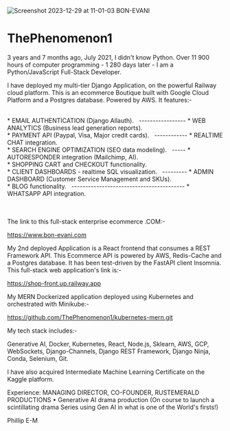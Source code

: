 
![Screenshot 2023-12-29 at 11-01-03 BON-EVANI](https://github.com/user-attachments/assets/45bbb4e7-6f7d-4488-9894-fc1f5d458dc8)


# ThePhenomenon1

3 years and 7 months ago, July 2021, I didn't know Python. Over 11 900 hours of computer programming - 1 280 days later - I am a Python/JavaScript Full-Stack Developer.

I have deployed my multi-tier Django Application, on the powerful Railway cloud platform. 
This is an ecommerce Boutique built with Google Cloud Platform and a Postgres database. Powered by AWS. It features:-

<br>
* EMAIL AUTHENTICATION (Django Allauth).  &nbsp; -----------------  * WEB ANALYTICS (Business lead generation reports).

<br>
* PAYMENT API (Paypal, Visa, Major credit cards).  &nbsp; ------------  * REALTIME CHAT integration.

<br>
* SEARCH ENGINE OPTIMIZATION (SEO data modeling).  &nbsp; -----  * AUTORESPONDER integration (Mailchimp, AI).

<br>
* SHOPPING CART and CHECKOUT functionality.

<br>
* CLIENT DASHBOARDS - realtime SQL visualization.  &nbsp; ---------  * ADMIN DASHBOARD (Customer Service Management and SKUs).

<br>
* BLOG functionality.  &nbsp;  -----------------------------------------  * WHATSAPP API integration.

\
\
The link to this full-stack enterprise ecommerce .COM:-

https://www.bon-evani.com

My 2nd deployed Application is a React frontend that consumes a REST Framework API. 
This Ecommerce API is powered by AWS, Redis-Cache and a Postgres database. It has been test-driven by the FastAPI client Insomnia.
This full-stack web application's link is:-

https://shop-front.up.railway.app

My MERN Dockerized application deployed using Kubernetes and orchestrated with Minikube:-

https://github.com/ThePhenomenon1/kubernetes-mern.git

My tech stack includes:-

Generative AI,
Docker,
Kubernetes,
React,
Node.js,
Sklearn,
AWS,
GCP,
WebSockets,
Django-Channels,
Django REST Framework,
Django Ninja,
Conda,
Selenium,
Git.

I have also acquired Intermediate Machine Learning Certificate on the Kaggle platform.

Experience: MANAGING DIRECTOR, CO-FOUNDER, RUSTEMERALD PRODUCTIONS
•	Generative AI drama production (On course to launch a scintillating drama Series using Gen AI in what is one of the World's firsts!)


Phillip E-M
